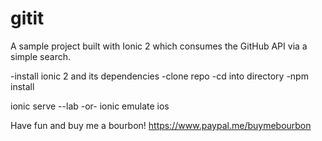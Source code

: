 # gitit
A sample project built with Ionic 2 which consumes the GitHub API via a simple search.


-install ionic 2 and its dependencies
-clone repo
-cd into directory
-npm install

ionic serve --lab 
-or-
ionic emulate ios 


Have fun and buy me a bourbon! https://www.paypal.me/buymebourbon

